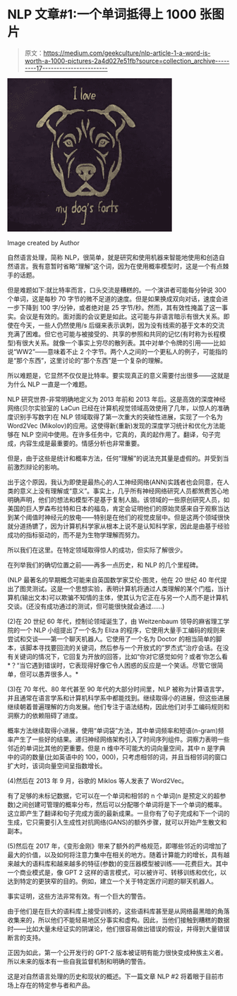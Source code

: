 # NLP 文章#1:一个单词抵得上 1000 张图片

> 原文：<https://medium.com/geekculture/nlp-article-1-a-word-is-worth-a-1000-pictures-2a4d027e51fb?source=collection_archive---------17----------------------->

![](img/95edc5c359515a6562592eb9165044bc.png)

Image created by Author

自然语言处理，简称 NLP，很简单，就是研究和使用机器来智能地使用和创造自然语言。我有意暂时省略“理解”这个词，因为在使用概率模型时，这是一个有点棘手的话题。

但是难题如下:就比特率而言，口头交流是糟糕的。一个演讲者可能每分钟说 300 个单词，这是每秒 70 字节的微不足道的速度。但是如果换成双向对话，速度会进一步下降到 100 字/分钟，或者绝对是 25 字节/秒。然而，其有效性掩盖了这一事实。会议是有效的。面对面的会议更是如此。这可能与非语言暗示有很大关系。即使在今天，一些人仍然使用/s 后缀来表示讽刺，因为没有线索的基于文本的交流充满了困难。但它也可能与被接受的、共享的参照和共同的记忆(有时称为长程模型)有很大关系。就像一个事实上穷尽的散列表。其中对单个令牌的引用——比如说“WW2”——意味着不止 2 个字节。两个人之间的一个更私人的例子，可能指的是“那个东西”，这里讨论的“那个东西”是一个复杂的理解。

所以难题是，它显然不仅仅是比特率。要实现真正的意义需要付出很多——这就是为什么 NLP 一直是一个难题。

NLP 研究世界-非常明确地定义为 2013 年前和 2013 年后。这是高效的深度神经网络(贝尔实验室的 LaCun 已经在计算机视觉领域高效使用了几年，以惊人的准确度识别手写数字)在 NLP 领域取得了第一次重大的突破性进展，实现了一个名为 Word2Vec (Mikolov)的应用。这使得新(重新)发现的深度学习统计和优化方法能够在 NLP 空间中使用。在许多任务中，它真的，真的起作用了。翻译，句子完成，内容生成是最重要的。情感分析也非常重要。

但是，由于这些是统计和概率方法，任何“理解”的说法充其量是虚假的。并受到当前激烈辩论的影响。

出于这个原因，我认为即使是最热心的人工神经网络(ANN)实践者也会同意，在人类的意义上没有理解或“意义”。事实上，几乎所有神经网络研究人员都煞费苦心地明确声明，他们的想法和模型不是基于复制人脑。该领域的一些原创研究人员，如美国的巨人罗森布拉特和日本的福岛，肯定会证明他们的原始灵感来自于观察当达到某个阈值时神经元的放电——特别是在他们的视觉皮层中。但是这两个领域很快就分道扬镳了，因为计算机科学家从根本上说不是认知科学家，因此是由基于经验成功的指标驱动的，而不是为生物学理解而努力。

所以我们在这里。在特定领域取得惊人的成功，但实际了解很少。

在列举我们的确切位置之前——再多一点历史，和 NLP 的几个里程碑。

(NLP 最著名的早期概念可能来自英国数学家艾伦·图灵，他在 20 世纪 40 年代提出了图灵测试。这是一个思想实验，表明计算机将通过人类理解的某个门槛，当计算机(输出文本)可以欺骗不知情的主体，使其认为它正在与另一个人而不是计算机交谈。(还没有成功通过的测试，但可能很快就会通过……)

(2)在 20 世纪 60 年代，控制论领域诞生了，由 Weitzenbaum 领导的麻省理工学院的一个 NLP 小组提出了一个名为 Eliza 的程序，它使用大量手工编码的规则来尝试和交谈——第一个聊天机器人。它使用了一个名为 Doctor 的相当简单的脚本，该脚本寻找要回流的关键词，然后参与一个开放式的“罗杰式”治疗会话。在没有关键词的情况下，它回复为开放的回答，比如“你对它感觉如何？或者‘你怎么看*？“当它遇到错误时，它表现得好像它令人困惑的反应是一个笑话。尽管它很简单，但可以愚弄很多人。*

(3)在 70 年代、80 年代甚至 90 年代的大部分时间里，NLP 被称为计算语言学，并且通常在语言学系和计算机科学系中都能找到。继续取得小的进展，但这些进展继续朝着普遍理解的方向发展。他们专注于语法结构，因此他们对手工编码规则和洞察力的依赖阻碍了进度。

概率方法继续取得小进展，使用“单词袋”方法，其中单词频率和短语(n-gram)频率产生了一些好的结果。递归神经网络架构引入了时间序列组件。洞察力表明一些邻近的单词比其他的更重要。但是 n 维中不可能大的词向量空间，其中 n 是字典中的词的数量(比如英语中的 100，000)，只考虑相邻的词，并且当相邻词的窗口扩大时，该词向量空间呈指数增长。

(4)然后在 2013 年 9 月，谷歌的 Miklos 等人发表了 Word2Vec。

有了足够的未标记数据，它可以在一个单词和相邻的 n 个单词(n 是预定义的超参数)之间创建可管理的概率分布，然后可以分配哪个单词将是下一个单词的概率。这立即产生了翻译和句子完成方面的最新成果。一旦你有了句子完成和下一个词的生成，它只需要引入生成性对抗网络(GANS)的额外步骤，就可以开始产生散文和副本。

(5)然后在 2017 年，《变形金刚》带来了额外的严格规范，即哪些邻近的词增加了最大的价值，以及如何将注意力集中在相关的地方。随着计算能力的增长，具有越来越大的语料库和越来越多的特征(参数)的变压器模型被训练——花费巨大。其中一个商业模式是，像 GPT 2 这样的语言模式，可以被许可、转移训练和优化，以达到特定的更狭窄的目的。例如，建立一个关于特定医疗问题的聊天机器人。

事实证明，这些方法非常有效。有一个巨大的警告。

由于他们是在巨大的语料库上接受训练的，这些语料库甚至是从网络最黑暗的角落收集来的，所以他们不能轻易地区分事实和虚构。因此，当他们接触到糟糕的数据时——比如大量未经证实的阴谋论，他们很容易做出错误的假设，并得到大量错误断言的支持。

正因为如此，第一个公开发行的 GPT-2 版本被证明有能力很快变成种族主义者。所以未来的版本有一些自我监督机制和明确的警告。

这是对自然语言处理的历史和现状的概述。下一篇文章 NLP #2 将着眼于目前市场上存在的特定参与者和产品。